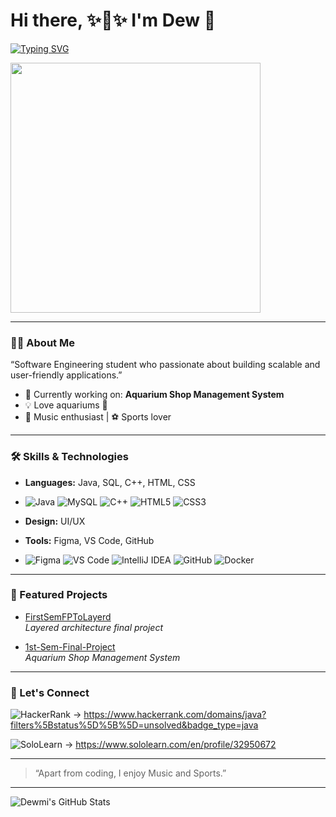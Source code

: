 # Hi there, ✨🥰✨ I'm Dew 👋

[![Typing SVG](https://readme-typing-svg.herokuapp.com?size=22&color=00BFFF&lines=Software+Engineering+student;JavaFX+%7C+MySQL+%7C+Layered+Architecture;Always+Learning+New+Technologies)](https://git.io/typing-svg)

<img src="https://media.giphy.com/media/qgQUggAC3Pfv687qPC/giphy.gif" width="400">

---

### 👨‍💻 About Me

“Software Engineering student who passionate about building scalable and user-friendly applications.”

- 🔭 Currently working on: **Aquarium Shop Management System**
- 💡 Love aquariums 🐠
- 🎵 Music enthusiast | ⚽ Sports lover

---

### 🛠️ Skills & Technologies

- **Languages:** Java, SQL, C++, HTML, CSS
- ![Java](https://img.shields.io/badge/Code-Java-orange?logo=java&logoColor=white)
![MySQL](https://img.shields.io/badge/Database-MySQL-blue?logo=mysql&logoColor=white)
![C++](https://img.shields.io/badge/C++-00599C?style=for-the-badge&logo=c%2B%2B&logoColor=white)
![HTML5](https://img.shields.io/badge/HTML5-E34F26?style=for-the-badge&logo=html5&logoColor=white)
![CSS3](https://img.shields.io/badge/CSS3-1572B6?style=for-the-badge&logo=css3&logoColor=white)

- **Design:** UI/UX
- **Tools:** Figma, VS Code, GitHub
- ![Figma](https://img.shields.io/badge/Figma-F24E1E?style=for-the-badge&logo=figma&logoColor=white)
![VS Code](https://img.shields.io/badge/VS%20Code-007ACC?style=for-the-badge&logo=visualstudiocode&logoColor=white)
![IntelliJ IDEA](https://img.shields.io/badge/IntelliJIDEA-000000?style=for-the-badge&logo=intellijidea&logoColor=white)
![GitHub](https://img.shields.io/badge/GitHub-181717?style=for-the-badge&logo=github&logoColor=white)
![Docker](https://img.shields.io/badge/Docker-2496ED?style=for-the-badge&logo=docker&logoColor=white)


---

### 🚀 Featured Projects

- [FirstSemFPToLayerd](https://github.com/Dewmi2004/FirstSemFPToLayerd)  
  *Layered architecture final project*

- [1st-Sem-Final-Project](https://github.com/Dewmi2004/1st-Sem-Final-Project)  
  *Aquarium Shop Management System*

---

### 🤝 Let's Connect
![HackerRank](https://img.shields.io/badge/HackerRank-2EC866?style=for-the-badge&logo=hackerrank&logoColor=white)
 -> https://www.hackerrank.com/domains/java?filters%5Bstatus%5D%5B%5D=unsolved&badge_type=java

 ![SoloLearn](https://img.shields.io/badge/SoloLearn-3AB4F2?style=for-the-badge&logo=sololearn&logoColor=white)
 -> https://www.sololearn.com/en/profile/32950672


<!-- Add your social links here! (LinkedIn, Twitter, Portfolio, etc.) -->



---

> “Apart from coding, I enjoy Music and Sports.”

---

![Dewmi's GitHub Stats](https://github-readme-stats.vercel.app/api?username=Dewmi2004&show_icons=true&theme=radical)
